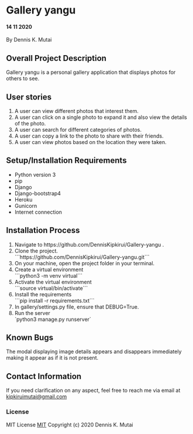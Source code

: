 # Gallery yangu

#### 14 11 2020
By Dennis K. Mutai

## Overall Project Description
Gallery yangu is a personal gallery application that displays photos for others to see.

## User stories
<ol>
    <li>A user can view different photos that interest them.</li>
    <li>A user can click on a single photo to expand it and also view the details of the photo. </li>
    <li>A user can search for different categories of photos.</li>
    <li>A user can copy a link to the photo to share with their friends.</li>
    <li>A user can view photos based on the location they were taken.</li>

</ol>


## Setup/Installation Requirements
* Python version 3
* pip
* Django
* Django-bootstrap4
* Heroku
* Gunicorn
* Internet connection

## Installation Process
<ol>
    <li>Navigate to https://github.com/DennisKipkirui/Gallery-yangu .</li>
    <li>Clone the project.</li>
    ```https://github.com/DennisKipkirui/Gallery-yangu.git```
    <li>On your machine, open the project folder in your terminal.</li>
    <li>Create a virtual environment</li>
    ```python3 -m venv virtual```
    <li>Activate the virtual environment</li>
    ```source virtual/bin/activate```
    <li>Install the requirements</li>
    ```pip install -r requirements.txt```
    <li>In gallery/settings.py file, ensure that DEBUG=True.</li>
    <li>Run the server</li>
    `python3 manage.py runserver`
</ol>

## Known Bugs
The modal displaying image details appears and disappears immediately making it appear as if it is not present.

## Contact Information
If you need clarification on any aspect, feel free to reach me via email at kipkiruimutai@gmail.com

### License
MIT License [MIT](license.txt)
Copyright (c) 2020 Dennis K. Mutai
